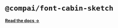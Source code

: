 # `@compai/font-cabin-sketch`

[**Read the docs &rarr;**](https://components.ai/docs/typefaces/cabin-sketch)
